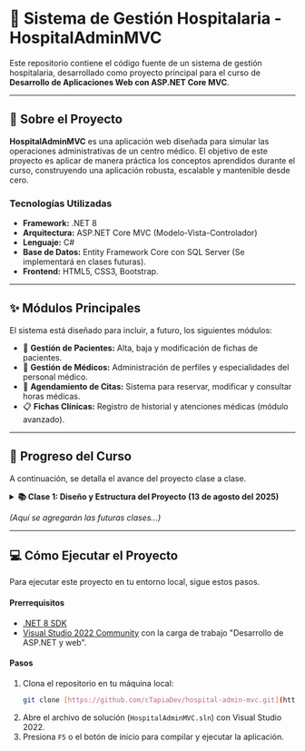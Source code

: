 ﻿# 🏥 Sistema de Gestión Hospitalaria - HospitalAdminMVC

Este repositorio contiene el código fuente de un sistema de gestión hospitalaria, desarrollado como proyecto principal para el curso de **Desarrollo de Aplicaciones Web con ASP.NET Core MVC**.

---

## 📜 Sobre el Proyecto

**HospitalAdminMVC** es una aplicación web diseñada para simular las operaciones administrativas de un centro médico. El objetivo de este proyecto es aplicar de manera práctica los conceptos aprendidos durante el curso, construyendo una aplicación robusta, escalable y mantenible desde cero.

### Tecnologías Utilizadas
* **Framework:** .NET 8
* **Arquitectura:** ASP.NET Core MVC (Modelo-Vista-Controlador)
* **Lenguaje:** C#
* **Base de Datos:** Entity Framework Core con SQL Server (Se implementará en clases futuras).
* **Frontend:** HTML5, CSS3, Bootstrap.

---

## ✨ Módulos Principales

El sistema está diseñado para incluir, a futuro, los siguientes módulos:
* 👤 **Gestión de Pacientes:** Alta, baja y modificación de fichas de pacientes.
* 👤 **Gestión de Médicos:** Administración de perfiles y especialidades del personal médico.
* 📅 **Agendamiento de Citas:** Sistema para reservar, modificar y consultar horas médicas.
* 📋 **Fichas Clínicas:** Registro de historial y atenciones médicas (módulo avanzado).

---

## 🚀 Progreso del Curso

A continuación, se detalla el avance del proyecto clase a clase.

<details>
	<summary><strong>📚 Clase 1: Diseño y Estructura del Proyecto (13 de agosto del 2025)</strong></summary>

	En esta sesión inicial, se sentaron las bases del proyecto, creando la estructura fundamental de la aplicación y comprendiendo el flujo de una solicitud en el patrón MVC.

	**Hitos Alcanzados:**
	- Creación de la solución `HospitalAdminMVC` utilizando la plantilla de ASP.NET Core MVC.
	- Implementación del primer controlador: `PacientesController`, con una acción `VerFicha`.
	- Diseño de una vista estática (`VerFicha.cshtml`) para mostrar la información de un paciente.

</details>

*(Aquí se agregarán las futuras clases...)*

---

## 💻 Cómo Ejecutar el Proyecto

Para ejecutar este proyecto en tu entorno local, sigue estos pasos.

#### Prerrequisitos
* [.NET 8 SDK](https://dotnet.microsoft.com/es-es/download/dotnet/8.0)
* [Visual Studio 2022 Community](https://visualstudio.microsoft.com/es/vs/community/) con la carga de trabajo "Desarrollo de ASP.NET y web".

#### Pasos
1. Clona el repositorio en tu máquina local: 
	```bash
	git clone [https://github.com/cTapiaDev/hospital-admin-mvc.git](https://github.com/cTapiaDev/hospital-admin-mvc.git)
	```
2. Abre el archivo de solución (`HospitalAdminMVC.sln`) con Visual Studio 2022.
3. Presiona `F5` o el botón de inicio para compilar y ejecutar la aplicación.
